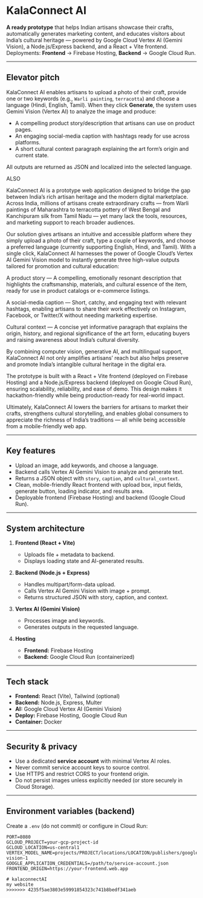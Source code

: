 # KalaConnect AI

**A ready prototype** that helps Indian artisans showcase their crafts, automatically generates marketing content, and educates visitors about India’s cultural heritage — powered by Google Cloud Vertex AI (Gemini Vision), a Node.js/Express backend, and a React + Vite frontend. Deployments: **Frontend** → Firebase Hosting, **Backend** → Google Cloud Run.

---

## Elevator pitch

KalaConnect AI enables artisans to upload a photo of their craft, provide one or two keywords (e.g., `Warli painting`, `terracotta`) and choose a language (Hindi, English, Tamil). When they click **Generate**, the system uses Gemini Vision (Vertex AI) to analyze the image and produce:

- A compelling product story/description that artisans can use on product pages.
- An engaging social-media caption with hashtags ready for use across platforms.
- A short cultural context paragraph explaining the art form’s origin and current state.

All outputs are returned as JSON and localized into the selected language.

ALSO

KalaConnect AI is a prototype web application designed to bridge the gap between India’s rich artisan heritage and the modern digital marketplace. Across India, millions of artisans create extraordinary crafts — from Warli paintings of Maharashtra to terracotta pottery of West Bengal and Kanchipuram silk from Tamil Nadu — yet many lack the tools, resources, and marketing support to reach broader audiences.

Our solution gives artisans an intuitive and accessible platform where they simply upload a photo of their craft, type a couple of keywords, and choose a preferred language (currently supporting English, Hindi, and Tamil). With a single click, KalaConnect AI harnesses the power of Google Cloud’s Vertex AI Gemini Vision model to instantly generate three high-value outputs tailored for promotion and cultural education:

A product story — A compelling, emotionally resonant description that highlights the craftsmanship, materials, and cultural essence of the item, ready for use in product catalogs or e-commerce listings.

A social-media caption — Short, catchy, and engaging text with relevant hashtags, enabling artisans to share their work effectively on Instagram, Facebook, or Twitter/X without needing marketing expertise.

Cultural context — A concise yet informative paragraph that explains the origin, history, and regional significance of the art form, educating buyers and raising awareness about India’s cultural diversity.

By combining computer vision, generative AI, and multilingual support, KalaConnect AI not only amplifies artisans’ reach but also helps preserve and promote India’s intangible cultural heritage in the digital era.

The prototype is built with a React + Vite frontend (deployed on Firebase Hosting) and a Node.js/Express backend (deployed on Google Cloud Run), ensuring scalability, reliability, and ease of demo. This design makes it hackathon-friendly while being production-ready for real-world impact.

Ultimately, KalaConnect AI lowers the barriers for artisans to market their crafts, strengthens cultural storytelling, and enables global consumers to appreciate the richness of India’s traditions — all while being accessible from a mobile-friendly web app.

---

## Key features

- Upload an image, add keywords, and choose a language.
- Backend calls Vertex AI Gemini Vision to analyze and generate text.
- Returns a JSON object with `story`, `caption`, and `cultural_context`.
- Clean, mobile-friendly React frontend with upload box, input fields, generate button, loading indicator, and results area.
- Deployable frontend (Firebase Hosting) and backend (Google Cloud Run).

---

## System architecture

1. **Frontend (React + Vite)**
   - Uploads file + metadata to backend.
   - Displays loading state and AI-generated results.

2. **Backend (Node.js + Express)**
   - Handles multipart/form-data upload.
   - Calls Vertex AI Gemini Vision with image + prompt.
   - Returns structured JSON with story, caption, and context.

3. **Vertex AI (Gemini Vision)**
   - Processes image and keywords.
   - Generates outputs in the requested language.

4. **Hosting**
   - **Frontend:** Firebase Hosting
   - **Backend:** Google Cloud Run (containerized)

---

## Tech stack

- **Frontend:** React (Vite), Tailwind (optional)
- **Backend:** Node.js, Express, Multer
- **AI:** Google Cloud Vertex AI (Gemini Vision)
- **Deploy:** Firebase Hosting, Google Cloud Run
- **Container:** Docker

---

## Security & privacy

- Use a dedicated **service account** with minimal Vertex AI roles.
- Never commit service account keys to source control.
- Use HTTPS and restrict CORS to your frontend origin.
- Do not persist images unless explicitly needed (or store securely in Cloud Storage).

---

## Environment variables (backend)

Create a `.env` (do not commit) or configure in Cloud Run:

```env
PORT=8080
GCLOUD_PROJECT=your-gcp-project-id
GCLOUD_LOCATION=us-central1
VERTEX_MODEL_NAME=projects/PROJECT/locations/LOCATION/publishers/google/models/gemini-vision-1
GOOGLE_APPLICATION_CREDENTIALS=/path/to/service-account.json
FRONTEND_ORIGIN=https://your-frontend.web.app

# kalaconnectAI
my website
>>>>>>> 4235f5ae3803e59991854323c741b8bedf341aeb

 
